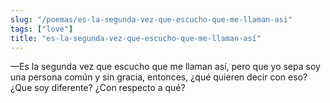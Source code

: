 ```yaml
---
slug: "/poemas/es-la-segunda-vez-que-escucho-que-me-llaman-asi"
tags: ["love"]
title: "es-la-segunda-vez-que-escucho-que-me-llaman-así"
---
```

—Es la segunda vez que escucho que me llaman así, pero que yo sepa soy una persona común y sin gracia, entonces, ¿qué quieren decir con eso? ¿Que soy diferente? ¿Con respecto a qué?